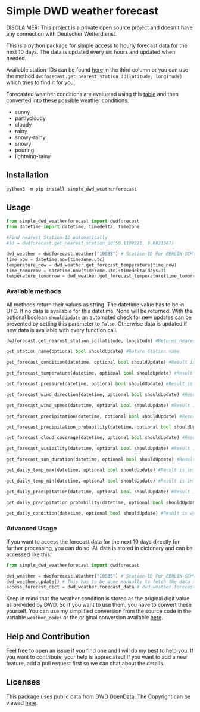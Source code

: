 # Simple DWD weather forecast

DISCLAIMER: This project is a private open source project and doesn't have any connection with Deutscher Wetterdienst.

This is a python package for simple access to hourly forecast data for the next 10 days. The data is updated every six hours and updated when needed.

Available station-IDs can be found [here](simple_dwd_weatherforecast/stations.py) in the third column or you can use the method `dwdforecast.get_nearest_station_id(latitude, longitude)` which tries to find it for you.

Forecasted weather conditions are evaluated using this [table](https://www.dwd.de/DE/leistungen/opendata/help/schluessel_datenformate/kml/mosmix_element_weather_xls.xlsx?__blob=publicationFile&v=4) and then converted into these possible weather conditions:

- sunny
- partlycloudy
- cloudy
- rainy
- snowy-rainy
- snowy
- pouring
- lightning-rainy

## Installation

```python
python3 -m pip install simple_dwd_weatherforecast
```

## Usage

```python
from simple_dwd_weatherforecast import dwdforecast
from datetime import datetime, timedelta, timezone

#Find nearest Station-ID automatically
#id = dwdforecast.get_nearest_station_id(50.1109221, 8.6821267)

dwd_weather = dwdforecast.Weather("10385") # Station-ID For BERLIN-SCHOENEFELD
time_now = datetime.now(timezone.utc)
temperature_now = dwd_weather.get_forecast_temperature(time_now)
time_tomorrow = datetime.now(timezone.utc)+timedelta(days=1)
temperature_tomorrow = dwd_weather.get_forecast_temperature(time_tomorrow)
```

### Available methods

All methods return their values as string. The datetime value has to be in UTC. If no data is available for this datetime, None will be returned. With the optional boolean `shouldUpdate` an automated check for new updates can be prevented by setting this parameter to `False`. Otherwise data is updated if new data is available with every function call.

```python
dwdforecast.get_nearest_station_id(latitude, longitude) #Returns nearest Station-ID for the coordinates. latitude and longitude expect float values.

get_station_name(optional bool shouldUpdate) #Return Station name

get_forecast_condition(datetime, optional bool shouldUpdate) #Result is condition as text

get_forecast_temperature(datetime, optional bool shouldUpdate) #Result is in degrees Celcius

get_forecast_pressure(datetime, optional bool shouldUpdate) #Result is in hPa

get_forecast_wind_direction(datetime, optional bool shouldUpdate) #Result is in degrees magnetic

get_forecast_wind_speed(datetime, optional bool shouldUpdate) #Result is in m/s

get_forecast_precipitation(datetime, optional bool shouldUpdate) #Result is in kg/m^2

get_forecast_precipitation_probability(datetime, optional bool shouldUpdate) #Result is in percent

get_forecast_cloud_coverage(datetime, optional bool shouldUpdate) #Result is in percent

get_forecast_visibility(datetime, optional bool shouldUpdate) #Result is in meters

get_forecast_sun_duration(datetime, optional bool shouldUpdate) #Result is in minutes of the last hour

get_daily_temp_max(datetime, optional bool shouldUpdate) #Result is in degrees Celcius

get_daily_temp_min(datetime, optional bool shouldUpdate) #Result is in degrees Celcius

get_daily_precipitation(datetime, optional bool shouldUpdate) #Result is in kg/m^2

get_daily_precipitation_probability(datetime, optional bool shouldUpdate) #Result is the largest probability in percent

get_daily_condition(datetime, optional bool shouldUpdate) #Result is worst condition at this day
```

### Advanced Usage

If you want to access the forecast data for the next 10 days directly for further processing, you can do so. All data is stored in dictonary and can be accessed like this:

```python
from simple_dwd_weatherforecast import dwdforecast

dwd_weather​ ​=​ ​dwdforecast​.​Weather​(​"10385"​) # Station-ID For BERLIN-SCHOENEFELD​
dwd_weather.update() # This has to be done manually to fetch the data from the DWD server
access_forecast_dict = dwd_weather.forecast_data # dwd_weather.forecast_data contians the forecast as a dict
```

Keep in mind that the weather condition is stored as the original digit value as provided by DWD. So if you want to use them, you have to convert these yourself. You can use my simplified conversion from the source code in the variable `weather_codes` or the original conversion available [here](https://www.dwd.de/DE/leistungen/opendata/help/schluessel_datenformate/kml/mosmix_element_weather_xls.xlsx?__blob=publicationFile&v=4).

## Help and Contribution

Feel free to open an issue if you find one and I will do my best to help you. If you want to contribute, your help is appreciated! If you want to add a new feature, add a pull request first so we can chat about the details.

## Licenses

This package uses public data from [DWD OpenData](https://www.dwd.de/DE/leistungen/opendata/opendata.html). The Copyright can be viewed [here](https://www.dwd.de/DE/service/copyright/copyright_node.html).
